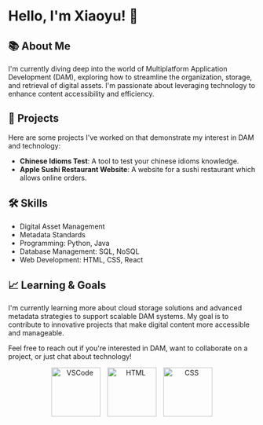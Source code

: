 # Hello, I'm Xiaoyu! 👋

## 📚 About Me
I'm currently diving deep into the world of Multiplatform Application Development (DAM), exploring how to streamline the organization, storage, and retrieval of digital assets. I'm passionate about leveraging technology to enhance content accessibility and efficiency.

## 🚀 Projects
Here are some projects I've worked on that demonstrate my interest in DAM and technology:
- **Chinese Idioms Test**: A tool to test your chinese idioms knowledge.
- **Apple Sushi Restaurant Website**: A website for a sushi restaurant which allows online orders.

## 🛠 Skills
- Digital Asset Management
- Metadata Standards
- Programming: Python, Java
- Database Management: SQL, NoSQL
- Web Development: HTML, CSS, React

## 📈 Learning & Goals
I'm currently learning more about cloud storage solutions and advanced metadata strategies to support scalable DAM systems. My goal is to contribute to innovative projects that make digital content more accessible and manageable.

Feel free to reach out if you're interested in DAM, want to collaborate on a project, or just chat about technology!

<p align="center">
  <img src="https://github.com/xiaoyuu857/xiaoyuu857/assets/74084139/61e29a60-321d-4e74-b3a5-ea5f87b0136b" width="100" alt="VSCode" style="padding-right: 10px;" />
  <img src="https://github.com/xiaoyuu857/xiaoyuu857/assets/74084139/86c678f7-e8e1-4417-8eb5-4e9414bd1fac" width="100" alt="HTML" style="padding-right: 10px;" />
  <img src="https://github.com/xiaoyuu857/xiaoyuu857/assets/74084139/958e1a32-b941-457f-9bdc-0cefd5e307d3" width="100" alt="CSS" />
</p>

